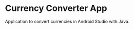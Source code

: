 Currency Converter App
=======================
Application to convert currencies in Android Studio with Java.
